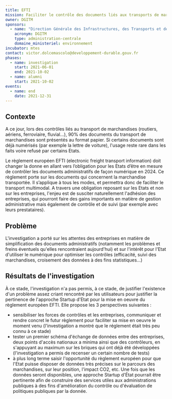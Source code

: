 ```yaml
---
title: EFTI
mission: Faciliter le contrôle des documents liés aux transports de marchandise
owner: DGITM
sponsors:
  - name: "Direction Générale des Infrastructures, des Transports et de la Mer "
    acronym: DGITM
    type: administration-centrale
    domaine_ministeriel: environnement
incubator: mtes
contact: victor.dolcemascolo@developpement-durable.gouv.fr
phases:
  - name: investigation
    start: 2021-06-01
    end: 2021-10-02
  - name: alumni
    start: 2021-10-02
events:
  - name: end
    date: 2021-12-31
---
```

## Contexte

A ce jour, lors des contrôles liés au transport de marchandises (routiers, aériens, ferroviaire, fluvial...), 90% des documents du transport de marchandises sont présentés au format papier. Si certains documents sont déjà numérisés (par exemple la lettre de voiture), l'usage reste rare dans les faits voire refusé par certains Etats. 

Le règlement européen EFTI (electronic freight transport information) doit changer la donne en allant vers l’obligation pour les Etats d’être en mesure de contrôler les documents administratifs de façon numérique en 2024. Ce règlement porte sur les documents qui concernent la marchandise transportée. Il s’applique à tous les modes, et permettra donc de faciliter le transport multimodal. A travers une obligation reposant sur les Etats et non sur les entreprises, l'enjeu est de susciter naturellement l'adhésion des entreprises, qui pourront faire des gains importants en matière de gestion administrative mais également de contrôle et de suivi (par exemple avec leurs prestataires). 

## Problème

L'investigation a porté sur les attentes des entreprises en matière de simplification des documents administratifs (notamment les problèmes et freins éventuels qu'elles rencontraient aujourd'hui) et sur l'intérêt pour l'Etat d'utiliser le numérique pour optimiser les contrôles (efficacité, suivi des marchandises, croisement des données à des fins statistiques...) 

## Résultats de l'investigation

À ce stade, l'investigation n'a pas permis, à ce stade, de justifier l'existence d'un problème assez criant rencontré par les utilisateurs pour justifier la pertinence de l'approche Startup d'Etat pour la mise en oeuvre du règlement européen EFTI. Elle propose les 3 perspectives suivantes : 
* sensibiliser les forces de contrôles et les entreprises, communiquer et rendre concret le futur règlement pour faciliter sa mise en oeuvre le moment venu (l'investigation a montré que le réglement était très peu connu à ce stade)
* tester un premier schéma d'échange de données entre des entreprises, deux points d'accès nationaux a minima ainsi que des contrôleurs, en s'appuyant au maximum sur les briques qui ont déjà été développées (l'investigation a permis de recenser un certain nombre de tests)
* à plus long terme saisir l'opportunité du règlement européen pour que l'Etat puisse disposer de données très précises sur le parcours des marchandises, sur leur position, l'impact CO2, etc. Une fois que les données seront disponibles, une approche Startup d'État pourrait être pertinente afin de construire des services utiles aux administrations publiques à des fins d'amélioration du contrôle ou d'évaluation de politiques publiques par la donnée. 
